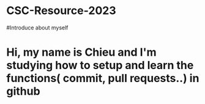 # CSC-Resource-2023
#Introduce about myself
# Hi, my name is Chieu and I'm studying how to setup and learn the functions( commit, pull requests..) in github

